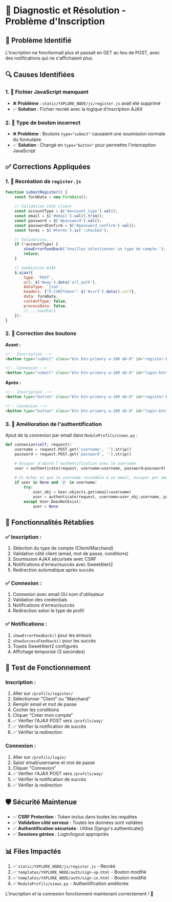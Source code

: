 # 🔧 Diagnostic et Résolution - Problème d'Inscription

## 🐛 **Problème Identifié**
L'inscription ne fonctionnait plus et passait en GET au lieu de POST, avec des notifications qui ne s'affichaient plus.

## 🔍 **Causes Identifiées**

### **1. 📁 Fichier JavaScript manquant**
- ❌ **Problème** : `static/YXPLORE_NODE/js/register.js` avait été supprimé
- ✅ **Solution** : Fichier recréé avec la logique d'inscription AJAX

### **2. 🔘 Type de bouton incorrect**
- ❌ **Problème** : Boutons `type="submit"` causaient une soumission normale du formulaire
- ✅ **Solution** : Changé en `type="button"` pour permettre l'interception JavaScript

## ✅ **Corrections Appliquées**

### **1. 📄 Recréation de `register.js`**
```javascript
function submitRegister() {
    const formData = new FormData();
    
    // Validation côté client
    const accountType = $('#account_type').val();
    const email = $('#email').val().trim();
    const password = $('#password').val();
    const passwordConfirm = $('#password_confirm').val();
    const terms = $('#terms').is(':checked');

    // Validations...
    if (!accountType) {
        showErrorFeedback('Veuillez sélectionner un type de compte.');
        return;
    }

    // Soumission AJAX
    $.ajax({
        type: 'POST',
        url: $('#way').data('url_auth'),
        dataType: 'json',
        headers: {"X-CSRFToken": $('#csrf').data().csrf},
        data: formData,
        contentType: false,
        processData: false,
        // ...handlers
    });
}
```

### **2. 🔘 Correction des boutons**

**Avant :**
```html
<!-- Inscription -->
<button type="submit" class="btn btn-primary w-100 mb-0" id="register-btn">Créer mon compte</button>

<!-- Connexion -->
<button type="submit" class="btn btn-primary w-100 mb-0" id="login-btn">Connexion</button>
```

**Après :**
```html
<!-- Inscription -->
<button type="button" class="btn btn-primary w-100 mb-0" id="register-btn">Créer mon compte</button>

<!-- Connexion -->
<button type="button" class="btn btn-primary w-100 mb-0" id="login-btn">Connexion</button>
```

### **3. 🔧 Amélioration de l'authentification**
Ajout de la connexion par email dans `ModuleProfils/views.py` :
```python
def connexion(self, request):
    username = request.POST.get('username', '').strip()
    password = request.POST.get('password', '').strip()

    # Essayer d'abord l'authentification avec le username
    user = authenticate(request, username=username, password=password)
    
    # Si échec et que le username ressemble à un email, essayer par email
    if user is None and '@' in username:
        try:
            user_obj = User.objects.get(email=username)
            user = authenticate(request, username=user_obj.username, password=password)
        except User.DoesNotExist:
            user = None
```

## 🎯 **Fonctionnalités Rétablies**

### **✅ Inscription :**
1. Sélection du type de compte (Client/Marchand)
2. Validation côté client (email, mot de passe, conditions)
3. Soumission AJAX sécurisée avec CSRF
4. Notifications d'erreur/succès avec SweetAlert2
5. Redirection automatique après succès

### **✅ Connexion :**
1. Connexion avec email OU nom d'utilisateur
2. Validation des credentials
3. Notifications d'erreur/succès
4. Redirection selon le type de profil

### **✅ Notifications :**
1. `showErrorFeedback()` pour les erreurs
2. `showSuccessFeedback()` pour les succès
3. Toasts SweetAlert2 configurés
4. Affichage temporisé (3 secondes)

## 🔧 **Test de Fonctionnement**

### **Inscription :**
1. Aller sur `/profils/register/`
2. Sélectionner "Client" ou "Marchand"
3. Remplir email et mot de passe
4. Cocher les conditions
5. Cliquer "Créer mon compte"
6. ✅ Vérifier l'AJAX POST vers `/profils/way/`
7. ✅ Vérifier la notification de succès
8. ✅ Vérifier la redirection

### **Connexion :**
1. Aller sur `/profils/login/`
2. Saisir email/username et mot de passe
3. Cliquer "Connexion"
4. ✅ Vérifier l'AJAX POST vers `/profils/way/`
5. ✅ Vérifier la notification de succès
6. ✅ Vérifier la redirection

## 🛡️ **Sécurité Maintenue**

- ✅ **CSRF Protection** : Token inclus dans toutes les requêtes
- ✅ **Validation côté serveur** : Toutes les données sont validées
- ✅ **Authentification sécurisée** : Utilise Django's authenticate()
- ✅ **Sessions gérées** : Login/logout appropriés

## 📊 **Files Impactés**

1. ✅ `static/YXPLORE_NODE/js/register.js` - Recréé
2. ✅ `templates/YXPLORE_NODE/auth/sign-up.html` - Bouton modifié
3. ✅ `templates/YXPLORE_NODE/auth/sign-in.html` - Bouton modifié
4. ✅ `ModuleProfils/views.py` - Authentification améliorée

L'inscription et la connexion fonctionnent maintenant correctement ! 🎉
